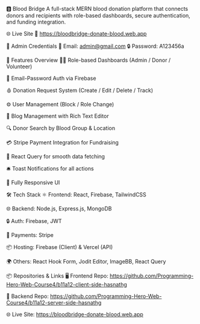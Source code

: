 🅱️ Blood Bridge
A full-stack MERN blood donation platform that connects donors and recipients with role-based dashboards, secure authentication, and funding integration.

🌐 Live Site
🔗 https://bloodbridge-donate-blood.web.app

👤 Admin Credentials
📧 Email: admin@gmail.com
🔒 Password: A123456a

🚀 Features Overview
🧑‍💼 Role-based Dashboards (Admin / Donor / Volunteer)

🔐 Email-Password Auth via Firebase

🩸 Donation Request System (Create / Edit / Delete / Track)

⚙️ User Management (Block / Role Change)

📝 Blog Management with Rich Text Editor

🔍 Donor Search by Blood Group & Location

💳 Stripe Payment Integration for Fundraising

🎯 React Query for smooth data fetching

🛎️ Toast Notifications for all actions

📱 Fully Responsive UI

🛠 Tech Stack
⚛️ Frontend: React, Firebase, TailwindCSS

🌐 Backend: Node.js, Express.js, MongoDB

🔒 Auth: Firebase, JWT

💸 Payments: Stripe

📦 Hosting: Firebase (Client) & Vercel (API)

🌍 Others: React Hook Form, Jodit Editor, ImageBB, React Query

📦 Repositories & Links
🖥️ Frontend Repo: https://github.com/Programming-Hero-Web-Course4/b11a12-client-side-hasnathg

🧪 Backend Repo: https://github.com/Programming-Hero-Web-Course4/b11a12-server-side-hasnathg

🌐 Live Site: https://bloodbridge-donate-blood.web.app

